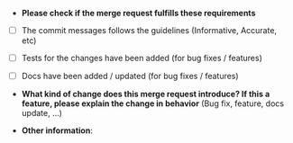 * **Please check if the merge request fulfills these requirements**
- [ ] The commit messages follows the guidelines (Informative, Accurate, etc)
- [ ] Tests for the changes have been added (for bug fixes / features)
- [ ] Docs have been added / updated (for bug fixes / features)


* **What kind of change does this merge request introduce? If this a feature, please explain the change in behavior** (Bug fix, feature, docs update, ...)



* **Other information**:
